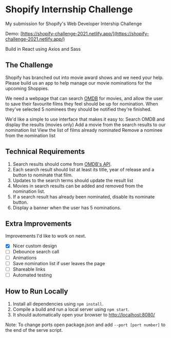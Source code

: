 # Shopify Internship Challenge
My submission for Shopify's Web Developer Intership Challenge

Demo: [https://shopify-challenge-2021.netlify.app/](https://shopify-challenge-2021.netlify.app/)

Build in React using Axios and Sass

## The Challenge

Shopify has branched out into movie award shows and we need your help. Please build us an app to help manage our movie nominations for the upcoming Shoppies.

We need a webpage that can search [OMDB](http://www.omdbapi.com) for movies, and allow the user to save their favourite films they feel should be up for nomination. When they've selected 5 nominees they should be notified they're finished.

We'd like a simple to use interface that makes it easy to:
Search OMDB and display the results (movies only)
Add a movie from the search results to our nomination list
View the list of films already nominated
Remove a nominee from the nomination list

## Technical Requirements

1. Search results should come from [OMDB's API](http://www.omdbapi.com/apikey.aspx).
2. Each search result should list at least its title, year of release and a button to nominate that film.
3. Updates to the search terms should update the result list
4. Movies in search results can be added and removed from the nomination list.
5. If a search result has already been nominated, disable its nominate button.
6. Display a banner when the user has 5 nominations.

## Extra Improvements

Improvements I'd like to work on next.

- [x] Nicer custom design
- [ ] Debounce search call
- [ ] Animations
- [ ] Save nomination list if user leaves the page
- [ ] Shareable links
- [ ] Automated testing

## How to Run Locally

1. Install all dependencies using `npm install`.
2. Compile a build and run a local server using `npm start`.
3. It should automatically open your browser to [http://localhost:8080/](http://localhost:8080/)

Note: To change ports open package.json and add `--port [port number]` to the end of the serve script.